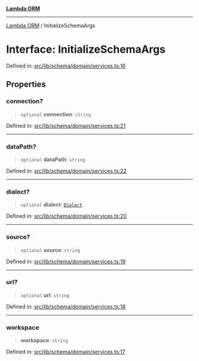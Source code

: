 [**Lambda ORM**](../README.md)

***

[Lambda ORM](../README.md) / InitializeSchemaArgs

# Interface: InitializeSchemaArgs

Defined in: [src/lib/schema/domain/services.ts:16](https://github.com/lambda-orm/lambdaorm-base/blob/5f10bdc7d0f008296efbcbe89bc2bf1ed03aaaef/src/lib/schema/domain/services.ts#L16)

## Properties

### connection?

> `optional` **connection**: `string`

Defined in: [src/lib/schema/domain/services.ts:21](https://github.com/lambda-orm/lambdaorm-base/blob/5f10bdc7d0f008296efbcbe89bc2bf1ed03aaaef/src/lib/schema/domain/services.ts#L21)

***

### dataPath?

> `optional` **dataPath**: `string`

Defined in: [src/lib/schema/domain/services.ts:22](https://github.com/lambda-orm/lambdaorm-base/blob/5f10bdc7d0f008296efbcbe89bc2bf1ed03aaaef/src/lib/schema/domain/services.ts#L22)

***

### dialect?

> `optional` **dialect**: [`Dialect`](../enumerations/Dialect.md)

Defined in: [src/lib/schema/domain/services.ts:20](https://github.com/lambda-orm/lambdaorm-base/blob/5f10bdc7d0f008296efbcbe89bc2bf1ed03aaaef/src/lib/schema/domain/services.ts#L20)

***

### source?

> `optional` **source**: `string`

Defined in: [src/lib/schema/domain/services.ts:19](https://github.com/lambda-orm/lambdaorm-base/blob/5f10bdc7d0f008296efbcbe89bc2bf1ed03aaaef/src/lib/schema/domain/services.ts#L19)

***

### url?

> `optional` **url**: `string`

Defined in: [src/lib/schema/domain/services.ts:18](https://github.com/lambda-orm/lambdaorm-base/blob/5f10bdc7d0f008296efbcbe89bc2bf1ed03aaaef/src/lib/schema/domain/services.ts#L18)

***

### workspace

> **workspace**: `string`

Defined in: [src/lib/schema/domain/services.ts:17](https://github.com/lambda-orm/lambdaorm-base/blob/5f10bdc7d0f008296efbcbe89bc2bf1ed03aaaef/src/lib/schema/domain/services.ts#L17)
